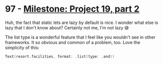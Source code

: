 # 97 - [Milestone: Project 19, part 2](https://www.hackingwithswift.com/100/swiftui/97)

Huh, the fact that static lets are lazy by default is nice. I wonder what else is lazy that I don't know about? Certainly not me, I'm not lazy :sweat_smile:

The list type is a wonderful feature that I feel like you wouldn't see in other frameworks. It so obvious and common of a problem, too. Love the simplicity of this:

```swift
Text(resort.facilities, format: .list(type: .and))
```
